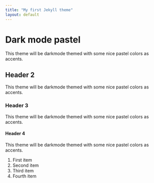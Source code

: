 ```yaml
---
title: "My first Jekyll theme"
layout: default
---
```


# Dark mode pastel
This theme will be darkmode themed with some nice pastel colors as accents.
## Header 2
This theme will be darkmode themed with some nice pastel colors as accents.
### Header 3
This theme will be darkmode themed with some nice pastel colors as accents.
#### Header 4
This theme will be darkmode themed with some nice pastel colors as accents.

1. First item
2. Second item
3. Third item
4. Fourth item 
